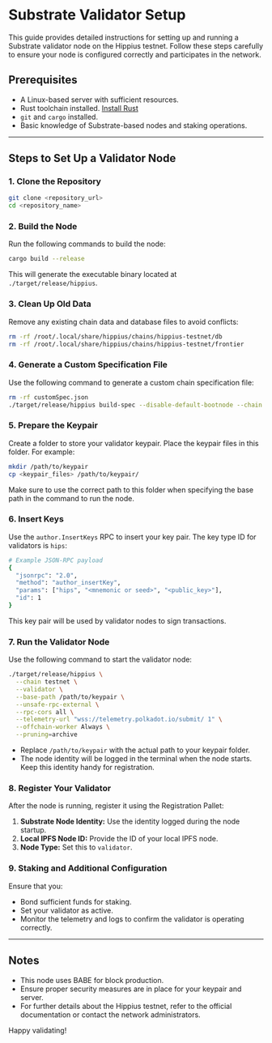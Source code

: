 # Substrate Validator Setup

This guide provides detailed instructions for setting up and running a Substrate validator node on the Hippius testnet. Follow these steps carefully to ensure your node is configured correctly and participates in the network.

## Prerequisites

- A Linux-based server with sufficient resources.
- Rust toolchain installed. [Install Rust](https://www.rust-lang.org/tools/install)
- `git` and `cargo` installed.
- Basic knowledge of Substrate-based nodes and staking operations.

---

## Steps to Set Up a Validator Node

### 1. Clone the Repository

```bash
git clone <repository_url>
cd <repository_name>
```

### 2. Build the Node

Run the following commands to build the node:

```bash
cargo build --release
```

This will generate the executable binary located at `./target/release/hippius`.

### 3. Clean Up Old Data

Remove any existing chain data and database files to avoid conflicts:

```bash
rm -rf /root/.local/share/hippius/chains/hippius-testnet/db
rm -rf /root/.local/share/hippius/chains/hippius-testnet/frontier
```

### 4. Generate a Custom Specification File

Use the following command to generate a custom chain specification file:

```bash
rm -rf customSpec.json
./target/release/hippius build-spec --disable-default-bootnode --chain testnet > customSpec.json
```

### 5. Prepare the Keypair

Create a folder to store your validator keypair. Place the keypair files in this folder. For example:

```bash
mkdir /path/to/keypair
cp <keypair_files> /path/to/keypair/
```

Make sure to use the correct path to this folder when specifying the base path in the command to run the node.

### 6. Insert Keys

Use the `author.InsertKeys` RPC to insert your key pair. The key type ID for validators is `hips`:

```bash
# Example JSON-RPC payload
{
  "jsonrpc": "2.0",
  "method": "author_insertKey",
  "params": ["hips", "<mnemonic or seed>", "<public_key>"],
  "id": 1
}
```

This key pair will be used by validator nodes to sign transactions.

### 7. Run the Validator Node

Use the following command to start the validator node:

```bash
./target/release/hippius \
  --chain testnet \
  --validator \
  --base-path /path/to/keypair \
  --unsafe-rpc-external \
  --rpc-cors all \
  --telemetry-url "wss://telemetry.polkadot.io/submit/ 1" \
  --offchain-worker Always \
  --pruning=archive
```

- Replace `/path/to/keypair` with the actual path to your keypair folder.
- The node identity will be logged in the terminal when the node starts. Keep this identity handy for registration.

### 8. Register Your Validator

After the node is running, register it using the Registration Pallet:

1. **Substrate Node Identity:** Use the identity logged during the node startup.
2. **Local IPFS Node ID:** Provide the ID of your local IPFS node.
3. **Node Type:** Set this to `validator`.

### 9. Staking and Additional Configuration

Ensure that you:

- Bond sufficient funds for staking.
- Set your validator as active.
- Monitor the telemetry and logs to confirm the validator is operating correctly.

---

## Notes

- This node uses BABE for block production.
- Ensure proper security measures are in place for your keypair and server.
- For further details about the Hippius testnet, refer to the official documentation or contact the network administrators.

Happy validating!